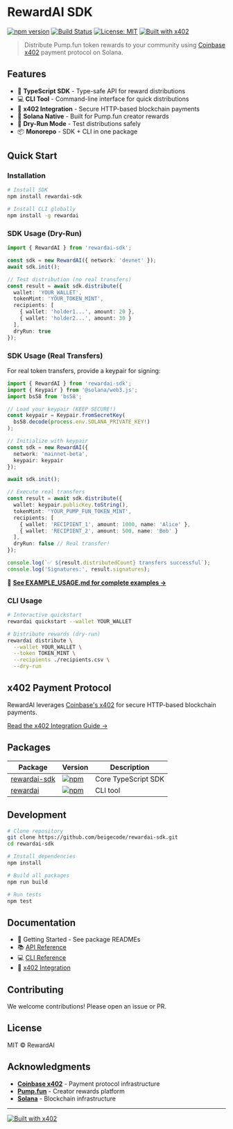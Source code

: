 # RewardAI SDK

[![npm version](https://badge.fury.io/js/rewardai-sdk.svg)](https://www.npmjs.com/package/rewardai-sdk)
[![Build Status](https://github.com/beigecode/rewardai-sdk/workflows/CI/badge.svg)](https://github.com/beigecode/rewardai-sdk/actions)
[![License: MIT](https://img.shields.io/badge/License-MIT-yellow.svg)](https://opensource.org/licenses/MIT)
[![Built with x402](https://img.shields.io/badge/Built%20with-x402-00FF7F)](https://github.com/coinbase/x402)

> Distribute Pump.fun token rewards to your community using [Coinbase x402](https://github.com/coinbase/x402) payment protocol on Solana.

## Features

- 🚀 **TypeScript SDK** - Type-safe API for reward distributions
- 💻 **CLI Tool** - Command-line interface for quick distributions
- 🔗 **x402 Integration** - Secure HTTP-based blockchain payments
- 🏦 **Solana Native** - Built for Pump.fun creator rewards
- 🧪 **Dry-Run Mode** - Test distributions safely
- 📦 **Monorepo** - SDK + CLI in one package

## Quick Start

### Installation

```bash
# Install SDK
npm install rewardai-sdk

# Install CLI globally
npm install -g rewardai
```

### SDK Usage (Dry-Run)

```typescript
import { RewardAI } from 'rewardai-sdk';

const sdk = new RewardAI({ network: 'devnet' });
await sdk.init();

// Test distribution (no real transfers)
const result = await sdk.distribute({
  wallet: 'YOUR_WALLET',
  tokenMint: 'YOUR_TOKEN_MINT',
  recipients: [
    { wallet: 'holder1...', amount: 20 },
    { wallet: 'holder2...', amount: 30 }
  ],
  dryRun: true
});
```

### SDK Usage (Real Transfers)

For real token transfers, provide a keypair for signing:

```typescript
import { RewardAI } from 'rewardai-sdk';
import { Keypair } from '@solana/web3.js';
import bs58 from 'bs58';

// Load your keypair (KEEP SECURE!)
const keypair = Keypair.fromSecretKey(
  bs58.decode(process.env.SOLANA_PRIVATE_KEY!)
);

// Initialize with keypair
const sdk = new RewardAI({ 
  network: 'mainnet-beta',
  keypair: keypair 
});

await sdk.init();

// Execute real transfers
const result = await sdk.distribute({
  wallet: keypair.publicKey.toString(),
  tokenMint: 'YOUR_PUMP_FUN_TOKEN_MINT',
  recipients: [
    { wallet: 'RECIPIENT_1', amount: 1000, name: 'Alice' },
    { wallet: 'RECIPIENT_2', amount: 500, name: 'Bob' }
  ],
  dryRun: false // Real transfer!
});

console.log(`✅ ${result.distributedCount} transfers successful`);
console.log('Signatures:', result.signatures);
```

📖 **[See EXAMPLE_USAGE.md for complete examples →](EXAMPLE_USAGE.md)**

### CLI Usage

```bash
# Interactive quickstart
rewardai quickstart --wallet YOUR_WALLET

# Distribute rewards (dry-run)
rewardai distribute \
  --wallet YOUR_WALLET \
  --token TOKEN_MINT \
  --recipients ./recipients.csv \
  --dry-run
```

## x402 Payment Protocol

RewardAI leverages [Coinbase's x402](https://github.com/coinbase/x402) for secure HTTP-based blockchain payments.

[Read the x402 Integration Guide →](docs/x402-integration.md)

## Packages

| Package | Version | Description |
|---------|---------|-------------|
| [rewardai-sdk](packages/sdk) | [![npm](https://img.shields.io/npm/v/rewardai-sdk.svg)](https://www.npmjs.com/package/rewardai-sdk) | Core TypeScript SDK |
| [rewardai](packages/cli) | [![npm](https://img.shields.io/npm/v/rewardai.svg)](https://www.npmjs.com/package/rewardai) | CLI tool |

## Development

```bash
# Clone repository
git clone https://github.com/beigecode/rewardai-sdk.git
cd rewardai-sdk

# Install dependencies
npm install

# Build all packages
npm run build

# Run tests
npm test
```

## Documentation

- 📖 Getting Started - See package READMEs
- 📚 [API Reference](packages/sdk/README.md)
- 💻 [CLI Reference](packages/cli/README.md)
- 🔗 [x402 Integration](docs/x402-integration.md)

## Contributing

We welcome contributions! Please open an issue or PR.

## License

MIT © RewardAI

## Acknowledgments

- **[Coinbase x402](https://github.com/coinbase/x402)** - Payment protocol infrastructure
- **[Pump.fun](https://pump.fun)** - Creator rewards platform
- **[Solana](https://solana.com)** - Blockchain infrastructure

---

[![Built with x402](https://img.shields.io/badge/Built%20with-x402%20by%20Coinbase-00FF7F?style=for-the-badge)](https://github.com/coinbase/x402)
